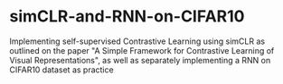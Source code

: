 # simCLR-and-RNN-on-CIFAR10
Implementing self-supervised Contrastive Learning using simCLR as outlined on the paper "A Simple Framework for Contrastive Learning of Visual Representations", as well as separately implementing a RNN on CIFAR10 dataset as practice
